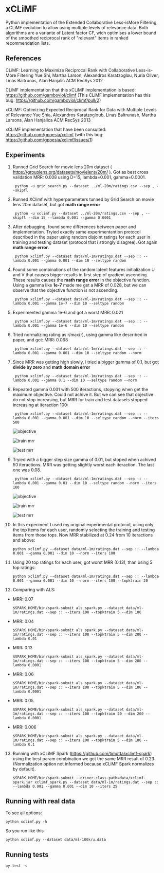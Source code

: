 xCLiMF
======

Python implementation of the Extended Collaborative Less-isMore Filtering, a 
CLiMF evolution to allow using multiple levels of relevance data. Both 
algorithms are a variante of Latent factor CF, wich optimises a lower bound of 
the smoothed reciprocal rank of "relevant" items in ranked recommendation lists.

## References

CLiMF: Learning to Maximize Reciprocal Rank with Collaborative Less-is-More Filtering
Yue Shi, Martha Larson, Alexandros Karatzoglou, Nuria Oliver, Linas Baltrunas, Alan Hanjalic
ACM RecSys 2012

CLiMF implementation that this xCLiMF implementation is based: 
https://github.com/gamboviol/climf (This CLiMF implementation has this bug:
https://github.com/gamboviol/climf/pull/2)

xCLiMF: Optimizing Expected Reciprocal Rank for Data with Multiple Levels of Relevance
Yue Shia, Alexandros Karatzogloub, Linas Baltrunasb, Martha Larsona, Alan Hanjalica
ACM RecSys 2013

xCLiMF implementation that have been consulted: 
https://github.com/gpoesia/xclimf (with this bug: 
https://github.com/gpoesia/xclimf/issues/1)

## Experiments

1. Runned Grid Search for movie lens 20m dataset ( https://grouplens.org/datasets/movielens/20m/ ). Got as best cross validation MRR: 0.008 using D=15, lambda=0.001, gamma=0.0001. 

        python -u grid_search.py --dataset ../ml-20m/ratings.csv --sep , --skipfl
    
2. Runned XClimf with hyperparameters tunned by Grid Search on movie lens 20m dataset, but got **math range error**

        python -u xclimf.py --dataset ../ml-20m/ratings.csv --sep , --skipfl --dim 15 --lambda 0.001 --gamma 0.0001
    
3. After debugging, found some differences between paper and implementation. Tryied exactly same experimentantion protocol described in the paper using random disjoint ratings for each user in training and testing dataset (protocol that i strongly disagree). Got again **math range error**.

        python xclimf.py --dataset data/ml-1m/ratings.dat --sep :: --lambda 0.001 --gamma 0.001 --dim 10 --seltype random

4. Found some combinations of the random latent features initialization U and V that causes bigger results in first step of gradient ascending. These results causes the **math range error** in the objective function. Using a gamma like **1e-7** made me get a MRR of 0.028, but we can observe that the objective function is not ascending.

        python xclimf.py --dataset data/ml-1m/ratings.dat --sep :: --lambda 0.001 --gamma 1e-7 --dim 10 --seltype random

5. Experimented gamma 1e-6 and got a worst MRR: 0.021

        python xclimf.py --dataset data/ml-1m/ratings.dat --sep :: --lambda 0.001 --gamma 1e-6 --dim 10 --seltype random

6. Tried normalizing rating as r/max(r), using gamma like described in paper, and got: MRR: 0.068

        python xclimf.py --dataset data/ml-1m/ratings.dat --sep :: --lambda 0.001 --gamma 0.001 --dim 10 --seltype random --norm

7. Since MRR was getting high slowly, I tried a bigger gamma of 0.1, but got **divide by zero** and **math domain error**

        python xclimf.py --dataset data/ml-1m/ratings.dat --sep :: --lambda 0.001 --gamma 0.1 --dim 10 --seltype random --norm

8. Repeated gamma 0.001 with 500 iteractions, stopying when get the maximum objective. Could not achive it. But we can see that objective do not stop increasing, but MRR for train and test datasets stopped increasing at iteraction 100:

        python xclimf.py --dataset data/ml-1m/ratings.dat --sep :: --lambda 0.001 --gamma 0.001 --dim 10 --seltype random --norm --iters 500

      ![objective](https://raw.githubusercontent.com/timotta/xclimf/master/tests/objective.png) 

      ![train mrr](https://raw.githubusercontent.com/timotta/xclimf/master/tests/train-mrr.png)

      ![test mrr](https://raw.githubusercontent.com/timotta/xclimf/master/tests/test-mrr.png)

9. Tryied with a bigger step size gamma of 0.01, but stoped when achived 50 iteractions. MRR was getting slightly worst each iteraction. The last one was 0.08.

        python xclimf.py --dataset data/ml-1m/ratings.dat --sep :: --lambda 0.001 --gamma 0.01 --dim 10 --seltype random --norm --iters 100

      ![objective](https://raw.githubusercontent.com/timotta/xclimf/master/tests/objective-2.png) 

      ![train mrr](https://raw.githubusercontent.com/timotta/xclimf/master/tests/train-mrr-2.png)

      ![test mrr](https://raw.githubusercontent.com/timotta/xclimf/master/tests/test-mrr-2.png)

10. In this experiment I used my original experimental protocol, using only the top items for each user, randomly selecting the training and testing items from those tops. Now MRR stabilized at 0.24 from 10 iteractions and above:

        python xclimf.py --dataset data/ml-1m/ratings.dat --sep :: --lambda 0.001 --gamma 0.001 --dim 10 --norm --iters 100
        
        
11. Using 20 top ratings for each user, got worst MRR (0.13), than using 5 top ratings:

        python xclimf.py --dataset data/ml-1m/ratings.dat --sep :: --lambda 0.001 --gamma 0.001 --dim 10 --norm --iters 100 --topktrain 20

12. Comparing with ALS:

  - MRR: 0.07

        $SPARK_HOME/bin/spark-submit als_spark.py --dataset data/ml-1m/ratings.dat --sep :: --iters 100 --topktrain 5 --dim 100

  - MRR: 0.04
  
        $SPARK_HOME/bin/spark-submit als_spark.py --dataset data/ml-1m/ratings.dat --sep :: --iters 100 --topktrain 5 --dim 200 --lambda 0.01

  - MRR: 0.13
  
        $SPARK_HOME/bin/spark-submit als_spark.py --dataset data/ml-1m/ratings.dat --sep :: --iters 100 --topktrain 5 --dim 200 --lambda 0.0001
        
  - MRR: 0.06
  
        $SPARK_HOME/bin/spark-submit als_spark.py --dataset data/ml-1m/ratings.dat --sep :: --iters 100 --topktrain 5 --dim 100 --lambda 0.0001
        
  - MRR: 0.05
  
        $SPARK_HOME/bin/spark-submit als_spark.py --dataset data/ml-1m/ratings.dat --sep :: --iters 100 --topktrain 20 --dim 200 --lambda 0.0001
        
  - MRR: 0.006
  
        $SPARK_HOME/bin/spark-submit als_spark.py --dataset data/ml-1m/ratings.dat --sep :: --iters 100 --topktrain 5 --dim 100 --lambda 0.1

13. Running with xCLiMF Spark (https://github.com/timotta/xclimf-spark) using 
the best param combination we got the same MRR result of 0.23: (Normalization 
option not informed because xCLiMF Spark normalizes by default).

        $SPARK_HOME/bin/spark-submit --driver-class-path=data/xclimf-spark.jar xclimf_spark.py --dataset data/ml-1m/ratings.dat --sep :: --lambda 0.001 --gamma 0.001 --dim 10 --iters 25

## Running with real data

To see all options:

    python xclimf.py -h
    
So you run like this 
   
    python xclimf.py --dataset data/ml-100k/u.data
    
## Running tests

    py.test -s



